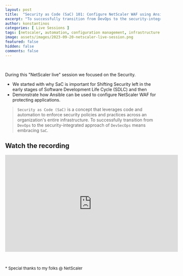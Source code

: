 ```yaml
---
layout: post
title:  "Security as Code (SaC) 101: Configure NetScaler WAF using Ansible to protect your applications. [Video]"
excerpt: "To successfully transition from DevOps to the security-integrated approach of DevSecOps means embracing SaC. A NetScaler Live demo."
author: konstantinos
categories: [ Live Sessions ]
tags: [netscaler, automation, configuration management, infrastructure as code, ansible]
image: assets/images/2023-09-20-netscaler-live-session.png
featured: false
hidden: false
comments: false
---
```


&nbsp;  

During this "NetScaler live" session we focused on the Security.

- We started with why SaC is important for Shifting Security left in the early stages of Software Development Life Cycle (SDLC) and then
- Demonstrate how Ansible can be used to configure NetScaler WAF for protecting applications.

> `Security as Code (SaC)` is a concept that leverages code and automation to enforce security policies and practices across an organization's entire infrastructure. To successfully transition from `DevOps` to the security-integrated approach of `DevSecOps` means embracing `SaC`.



## Watch the recording

<iframe width="560" height="315" src="https://www.youtube.com/embed/18eUlX1f3CA?si=Xl1M5v2GsVmYoguf" title="YouTube video player" frameborder="0" allow="accelerometer; autoplay; clipboard-write; encrypted-media; gyroscope; picture-in-picture; web-share" allowfullscreen></iframe>


&nbsp;  

<div style="font-size: small;">* Special thanks to my folks @ NetScaler</div>

&nbsp;  